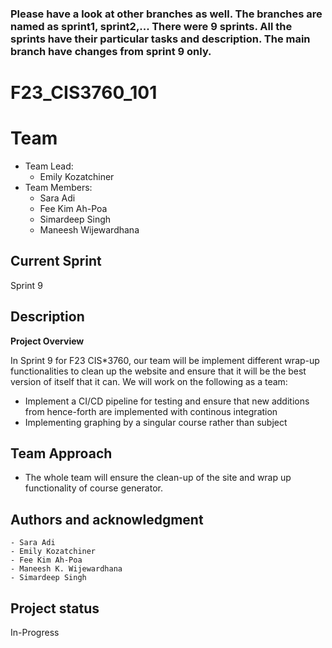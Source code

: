 ### Please have a look at other branches as well. The branches are named as sprint1, sprint2,... There were 9 sprints. All the sprints have their particular tasks and description. The main branch have changes from sprint 9 only.

# F23_CIS3760_101

# Team

-   Team Lead:
    -   Emily Kozatchiner
-   Team Members:
    -   Sara Adi
    -   Fee Kim Ah-Poa
    -   Simardeep Singh
    -   Maneesh Wijewardhana

## Current Sprint

Sprint 9

## Description

**Project Overview**

In Sprint 9 for F23 CIS\*3760, our team will be implement different wrap-up functionalities to clean up the website and ensure that it will be the best version of itself that it can. We will work on the following as a team:
-   Implement a CI/CD pipeline for testing and ensure that new additions from hence-forth are implemented with continous integration
-   Implementing graphing by a singular course rather than subject

## Team Approach

-   The whole team will ensure the clean-up of the site and wrap up functionality of course generator.
<!-- -   Simar will create tasks, lead group meetings, and ensure everyone is okay with what tasks they are working on this sprint
    -   Will develop user stories/test cases and Implement dark mode.
-   Sara, Fee, Maneesh and Emily will work in team programming format and work together on following tasks.
    -   Identify Nodes and Build Tree structure using the chosen javascript library.
    -   Build UI Design and Tree Design
    -   Display tree to the frontend and improve UI design, if necessary
    -   Write use stories and test cases. -->

## Authors and acknowledgment

    - Sara Adi
    - Emily Kozatchiner
    - Fee Kim Ah-Poa
    - Maneesh K. Wijewardhana
    - Simardeep Singh

## Project status

In-Progress
